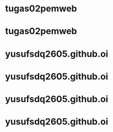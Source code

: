 # tugas02pemweb
# tugas02pemweb
# yusufsdq2605.github.oi
# yusufsdq2605.github.oi
# yusufsdq2605.github.oi
# yusufsdq2605.github.oi
